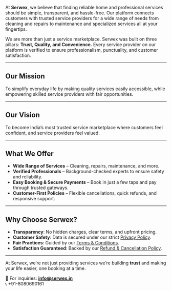 <!-- # About Us – Serwex   -->

At **Serwex**, we believe that finding reliable home and professional services should be simple, transparent, and hassle-free. Our platform connects customers with trusted service providers for a wide range of needs from cleaning and repairs to maintenance and specialized services all at your fingertips.  

We are more than just a service marketplace. Serwex was built on three pillars: **Trust, Quality, and Convenience.** Every service provider on our platform is verified to ensure professionalism, punctuality, and customer satisfaction.  

---

## Our Mission  
To simplify everyday life by making quality services easily accessible, while empowering skilled service providers with fair opportunities.  

---

## Our Vision  
To become India’s most trusted service marketplace where customers feel confident, and service providers feel valued.  

---

## What We Offer  
- **Wide Range of Services** – Cleaning, repairs, maintenance, and more.  
- **Verified Professionals** – Background-checked experts to ensure safety and reliability.  
- **Easy Booking & Secure Payments** – Book in just a few taps and pay through trusted gateways.  
- **Customer-First Policies** – Flexible cancellations, quick refunds, and responsive support.  

---

## Why Choose Serwex?  
- **Transparency**: No hidden charges, clear terms, and upfront pricing.  
- **Customer Safety**: Data is secured under our strict [Privacy Policy](https://serwex.in/privacy).  
- **Fair Practices**: Guided by our [Terms & Conditions](https://serwex.in/terms).  
- **Satisfaction Guaranteed**: Backed by our [Refund & Cancellation Policy](https://serwex.in/refund).  

---

At Serwex, we’re not just providing services we’re building **trust** and making your life easier, one booking at a time.  

📩 For inquiries: **info@serwex.in**  
📞 +91-8080690161  
